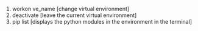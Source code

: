 1. workon ve_name [change virtual environment]
2. deactivate [leave the current virtual environment]
3. pip list [displays the python modules in the environment in the terminal]

